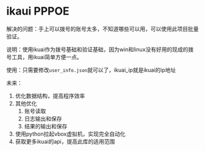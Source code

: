 # ikaui PPPOE


解决的问题：手上可以拨号的账号太多，不知道哪些可以用，可以使用此项目批量验证。

  

说明：使用ikuai作为拨号基础和验证基础，因为win和linux没有好用的现成的拨号工具，用ikuai简单方便一点。

  

使用：只需要修改`user_info.json`就可以了，ikuai_ip就是ikuai的ip地址

  

未来：

1. 优化数据结构，提高程序效率
2. 其他优化
   1. 账号读取
   2. 日志输出和保存
   3. 结果的输出和保存
3. 使用python拉起vbox虚拟机，实现完全自动化
4. 获取更多ikuai的api，提高此库的适用范围
